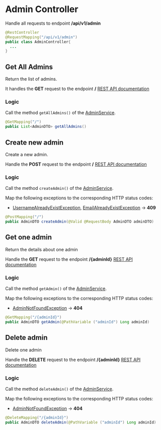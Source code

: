 # Admin Controller

Handle all requests to endpoint **/api/v1/admin**

```java
@RestController
@RequestMapping("/api/v1/admin")
public class AdminController{
  ...
}
```

## Get All Admins

Return the list of admins.

It handles the **GET** request to the endpoint **/** [REST API documentation](<../REST%20API/api/v1/admin/admin.md#->)

### Logic

Call the method `getAllAdmins()` of the [AdminService](../Services/AdminService.md#get-all-admins).

```java
@GetMapping("/")
public List<AdminDTO> getAllAdmins()
```

## Create new admin

Create a new admin.

Handle the **POST** request  to the endpoint **/** [REST API documentation](<../REST%20API/api/v1/admin/admin.md#->)

### Logic

Call the method `createAdmin()` of the [AdminService](../Services/AdminService.md#create-new-admin).

Map the following exceptions to the corresponding HTTP status codes:

* [UsernameAlreadyExistException](../Services/Exceptions/UsernameAlreadyExistException.md#-), [EmailAlreadyExistException](../Services/Exceptions/EmailAlreadyExistException.md#-) -> **409**

```java
@PostMapping("/")
public AdminDTO createAdmin(@Valid @RequestBody AdminDTO adminDTO)
```



## Get one admin

Return the details about one admin

Handle the **GET** request to the endpoint **/{adminId}** [REST API documentation](../REST%20API/api/v1/admin/admin.md#-)

### Logic

Call the method `getAdmin()` of the [AdminService](../Services/AdminService.md#get-one-admin).

Map the following exceptions to the corresponding HTTP status codes:

* [AdminNotFoundException](../Services/Exceptions/AdminNotFoundException.md#-) -> **404**

```java
@GetMapping("/{adminId}")
public AdminDTO getAdmin(@PathVariable ("adminId") Long adminId)
```



## Delete admin

Delete one admin 

Handle the **DELETE** request to the endpoint **/{adminId}** [REST API documentation](../REST%20API/api/v1/admin/admin.md#-)

### Logic

Call the method `deleteAdmin()` of the [AdminService](../Services/AdminService.md#delete-admin).

Map the following exceptions to the corresponding HTTP status codes:

* [AdminNotFoundException](../Services/Exceptions/AdminNotFoundException.md#-) -> **404**

```java
@DeleteMapping("/{adminId}")
public AdminDTO deleteAdmin(@PathVariable ("adminId") Long adminId)
```
